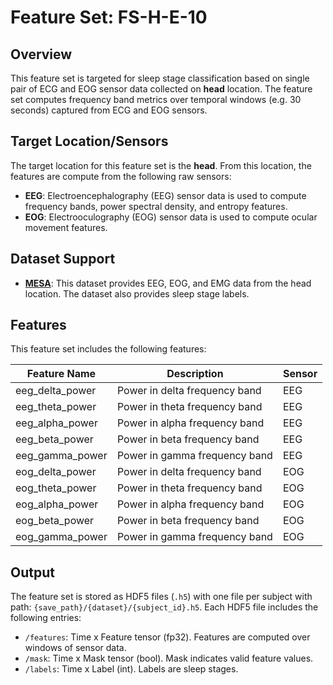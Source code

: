 # Feature Set: FS-H-E-10

## <span class="sk-h2-span">Overview</span>

This feature set is targeted for sleep stage classification based on single pair of ECG and EOG sensor data collected on __head__ location. The feature set computes frequency band metrics over temporal windows (e.g. 30 seconds) captured from ECG and EOG sensors.

## <span class="sk-h2-span">Target Location/Sensors</span>

The target location for this feature set is the __head__. From this location, the features are compute from the following raw sensors:

- **EEG**: Electroencephalography (EEG) sensor data is used to compute frequency bands, power spectral density, and entropy features.
- **EOG**: Electrooculography (EOG) sensor data is used to compute ocular movement features.

## <span class="sk-h2-span">Dataset Support</span>

- **[MESA](../datasets/mesa.md)**: This dataset provides EEG, EOG, and EMG data from the head location. The dataset also provides sleep stage labels.

## <span class="sk-h2-span">Features</span>

This feature set includes the following features:

| Feature Name | Description | Sensor |
| --- | --- | --- |
| eeg_delta_power | Power in delta frequency band | EEG |
| eeg_theta_power | Power in theta frequency band | EEG |
| eeg_alpha_power | Power in alpha frequency band | EEG |
| eeg_beta_power | Power in beta frequency band | EEG |
| eeg_gamma_power | Power in gamma frequency band | EEG |
| eog_delta_power | Power in delta frequency band | EOG |
| eog_theta_power | Power in theta frequency band | EOG |
| eog_alpha_power | Power in alpha frequency band | EOG |
| eog_beta_power | Power in beta frequency band | EOG |
| eog_gamma_power | Power in gamma frequency band | EOG |

## <span class="sk-h2-span">Output</span>

The feature set is stored as HDF5 files (`.h5`) with one file per subject with path: `{save_path}/{dataset}/{subject_id}.h5`. Each HDF5 file includes the following entries:

* `/features`: Time x Feature tensor (fp32). Features are computed over windows of sensor data.
* `/mask`: Time x Mask tensor (bool). Mask indicates valid feature values.
* `/labels`: Time x Label (int). Labels are sleep stages.
